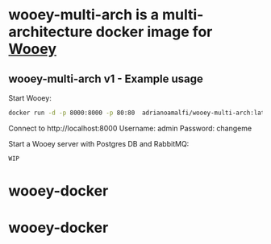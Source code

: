 # wooey-multi-arch is a multi-architecture docker image for [Wooey](https://wooey.readthedocs.io/en/latest/running_wooey.html)

## wooey-multi-arch v1 - Example usage

Start Wooey:

```bash
docker run -d -p 8000:8000 -p 80:80  adrianoamalfi/wooey-multi-arch:latest
```

Connect to http://localhost:8000 
Username: admin
Password: changeme

Start a Wooey server with Postgres DB and RabbitMQ:

```bash
WIP
```
# wooey-docker
# wooey-docker

